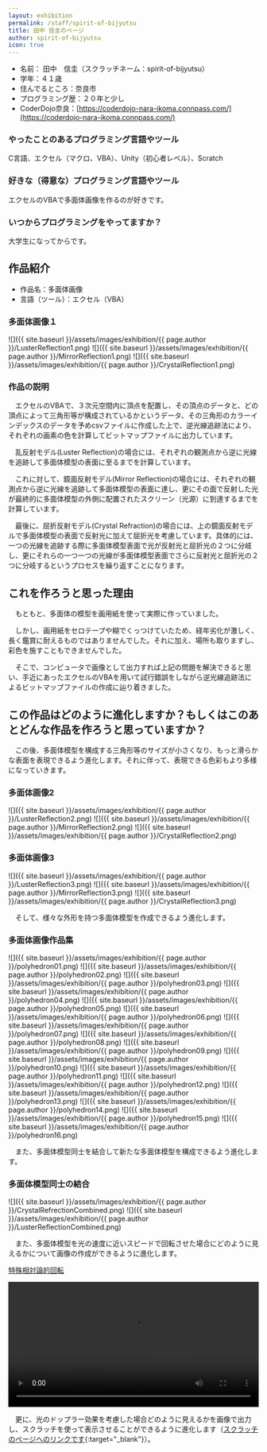 ```yaml
---
layout: exhibition
permalink: /staff/spirit-of-bijyutsu
title: 田中 信圭のページ
author: spirit-of-bijyutsu
icon: true
---
```

- 名前： 田中　信圭（スクラッチネーム：spirit-of-bijyutsu）
- 学年：４１歳
- 住んでるところ：奈良市
- プログラミング歴：２０年と少し
- CoderDojo奈良：[https://coderdojo-nara-ikoma.connpass.com/](https://coderdojo-nara-ikoma.connpass.com/)

### やったことのあるプログラミング言語やツール

C言語、エクセル（マクロ、VBA）、Unity（初心者レベル）、Scratch

### 好きな（得意な）プログラミング言語やツール

エクセルのVBAで多面体画像を作るのが好きです。

### いつからプログラミングをやってますか？

大学生になってからです。

## 作品紹介

- 作品名：多面体画像
- 言語（ツール）：エクセル（VBA）

### 多面体画像１
![]({{ site.baseurl }}/assets/images/exhibition/{{ page.author }}/LusterReflection1.png)
![]({{ site.baseurl }}/assets/images/exhibition/{{ page.author }}/MirrorReflection1.png)
![]({{ site.baseurl }}/assets/images/exhibition/{{ page.author }}/CrystalReflection1.png)

### 作品の説明

　エクセルのVBAで、３次元空間内に頂点を配置し、その頂点のデータと、どの頂点によって三角形等が構成されているかというデータ、その三角形のカラーインデックスのデータを予めcsvファイルに作成した上で、逆光線追跡法により、それぞれの画素の色を計算してビットマップファイルに出力しています。

　乱反射モデル(Luster Reflection)の場合には、それぞれの観測点から逆に光線を追跡して多面体模型の表面に至るまでを計算しています。

　これに対して、鏡面反射モデル(Mirror Reflection)の場合には、それぞれの観測点から逆に光線を追跡して多面体模型の表面に達し、更にその面で反射した光が最終的に多面体模型の外側に配置されたスクリーン（光源）に到達するまでを計算しています。

　最後に、屈折反射モデル(Crystal Refraction)の場合には、上の鏡面反射モデルで多面体模型の表面で反射光に加えて屈折光を考慮しています。具体的には、一つの光線を追跡する際に多面体模型表面で光が反射光と屈折光の２つに分岐し、更にそれらの一つ一つの光線が多面体模型表面でさらに反射光と屈折光の２つに分岐するというプロセスを繰り返すことになります。

## これを作ろうと思った理由

　もともと、多面体の模型を画用紙を使って実際に作っていました。

　しかし、画用紙をセロテープや糊でくっつけていたため、経年劣化が激しく、長く鑑賞に耐えるものではありませんでした。それに加え、場所も取りますし、彩色を施すこともできませんでした。

　そこで、コンピュータで画像として出力すれば上記の問題を解決できると思い、手近にあったエクセルのVBAを用いて試行錯誤をしながら逆光線追跡法によるビットマップファイルの作成に辿り着きました。

## この作品はどのように進化しますか？もしくはこのあとどんな作品を作ろうと思っていますか？

　この後、多面体模型を構成する三角形等のサイズが小さくなり、もっと滑らかな表面を表現できるよう進化します。それに伴って、表現できる色彩もより多様になっていきます。

### 多面体画像2
![]({{ site.baseurl }}/assets/images/exhibition/{{ page.author }}/LusterReflection2.png)
![]({{ site.baseurl }}/assets/images/exhibition/{{ page.author }}/MirrorReflection2.png)
![]({{ site.baseurl }}/assets/images/exhibition/{{ page.author }}/CrystalReflection2.png)

### 多面体画像3
![]({{ site.baseurl }}/assets/images/exhibition/{{ page.author }}/LusterReflection3.png)
![]({{ site.baseurl }}/assets/images/exhibition/{{ page.author }}/MirrorReflection3.png)
![]({{ site.baseurl }}/assets/images/exhibition/{{ page.author }}/CrystalReflection3.png)

　そして、様々な外形を持つ多面体模型を作成できるよう進化します。

### 多面体画像作品集
![]({{ site.baseurl }}/assets/images/exhibition/{{ page.author }}/polyhedron01.png)
![]({{ site.baseurl }}/assets/images/exhibition/{{ page.author }}/polyhedron02.png)
![]({{ site.baseurl }}/assets/images/exhibition/{{ page.author }}/polyhedron03.png)
![]({{ site.baseurl }}/assets/images/exhibition/{{ page.author }}/polyhedron04.png)
![]({{ site.baseurl }}/assets/images/exhibition/{{ page.author }}/polyhedron05.png)
![]({{ site.baseurl }}/assets/images/exhibition/{{ page.author }}/polyhedron06.png)
![]({{ site.baseurl }}/assets/images/exhibition/{{ page.author }}/polyhedron07.png)
![]({{ site.baseurl }}/assets/images/exhibition/{{ page.author }}/polyhedron08.png)
![]({{ site.baseurl }}/assets/images/exhibition/{{ page.author }}/polyhedron09.png)
![]({{ site.baseurl }}/assets/images/exhibition/{{ page.author }}/polyhedron10.png)
![]({{ site.baseurl }}/assets/images/exhibition/{{ page.author }}/polyhedron11.png)
![]({{ site.baseurl }}/assets/images/exhibition/{{ page.author }}/polyhedron12.png)
![]({{ site.baseurl }}/assets/images/exhibition/{{ page.author }}/polyhedron13.png)
![]({{ site.baseurl }}/assets/images/exhibition/{{ page.author }}/polyhedron14.png)
![]({{ site.baseurl }}/assets/images/exhibition/{{ page.author }}/polyhedron15.png)
![]({{ site.baseurl }}/assets/images/exhibition/{{ page.author }}/polyhedron16.png)

　また、多面体模型同士を結合して新たな多面体模型を構成できるよう進化します。

### 多面体模型同士の結合
![]({{ site.baseurl }}/assets/images/exhibition/{{ page.author }}/CrystalRefrectionCombined.png)
![]({{ site.baseurl }}/assets/images/exhibition/{{ page.author }}/LusterReflectionCombined.png)

　また、多面体模型を光の速度に近いスピードで回転させた場合にどのように見えるかについて画像の作成ができるように進化します。

[特殊相対論的回転](https://www.notion.so/6b8c1dcf610a4f54a094050ea426c26f?v=b1f3950020844193939e63cb0c39c3f8)

<video controls width="100%">
    <source src="{{ site.baseurl }}/assets/images/exhibition/{{ page.author }}/20210402001_spe_rel_spin.mp4">
</video>

　更に、光のドップラー効果を考慮した場合どのように見えるかを画像で出力し、スクラッチを使って表示させることができるように進化します（[スクラッチのページへのリンクです](https://scratch.mit.edu/projects/510460707/){:target="_blank"}）。
